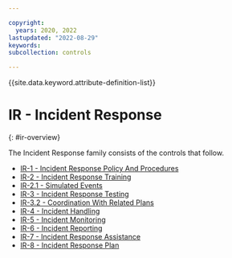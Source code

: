 ```yaml
---

copyright:
  years: 2020, 2022
lastupdated: "2022-08-29"
keywords: 
subcollection: controls

---
```




{{site.data.keyword.attribute-definition-list}}

# IR - Incident Response
{: #ir-overview}

The Incident Response family consists of the controls that follow.

- [IR-1 - Incident Response Policy And Procedures](/docs/controls?topic=controls-ir-1)
- [IR-2 - Incident Response Training](/docs/controls?topic=controls-ir-2)
- [IR-2.1 - Simulated Events](/docs/controls?topic=controls-ir-2.1)
- [IR-3 - Incident Response Testing](/docs/controls?topic=controls-ir-3)
- [IR-3.2 - Coordination With Related Plans](/docs/controls?topic=controls-ir-3.2)
- [IR-4 - Incident Handling](/docs/controls?topic=controls-ir-4)
- [IR-5 - Incident Monitoring](/docs/controls?topic=controls-ir-5)
- [IR-6 - Incident Reporting](/docs/controls?topic=controls-ir-6)
- [IR-7 - Incident Response Assistance](/docs/controls?topic=controls-ir-7)
- [IR-8 - Incident Response Plan](/docs/controls?topic=controls-ir-8)



